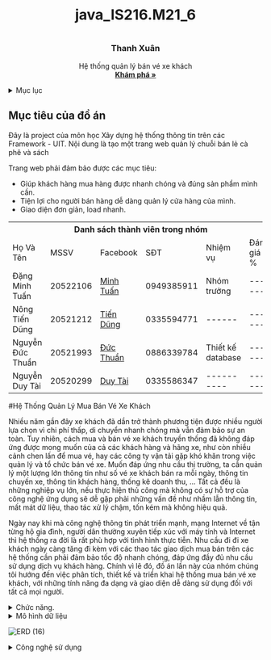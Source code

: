 # <h1 align="center">java_IS216.M21_6<h1>
  <div align="center">
  <a href="">
  </a>

  <h3 align="center">Thanh Xuân</h3>

  <p align="center">
    Hệ thống quản lý bán vé xe khách
    <br />
    <a href="https://github.com/minhtun64uit/java_IS216.M21_6/tree/main"><strong>Khám phá »</strong></a>
    <br />
  </p>
    
    
    
</div>
  <!-- TABLE OF CONTENTS -->
<details>
  <summary>Mục lục</summary>
  <ol>
    <li>
      <a>Mục tiêu đồ án</a>
    </li>
    <li>
      <a href="#dsthanhvien">Danh sách thành viên</a>
    </li>
    <li><a href="#framework">Các Framework</a></li>
    <li>
      <a href="#chucnang">Các chức năng</a>
    </li>
    <li><a href="#yeucau">Yêu cầu hệ thống</a></li>
    <li>
      <a href="#caidat">Cài đặt và sử dụng</a>
      <ul><a href="#setup">Setup môi trường</a></ul>
      <ul><a href="#start">Khởi động dự </a></ul>
    </li>
    <li><a href="#lienhe">Liên hệ</a></li>
    <li><a href="#banquyen">Bản quyền</a></li>
    <li><a href="#thamkhao">Tài liệu tham khảo</a></li>
  </ol>
</details>
  
  
  <!-- ABOUT THE PROJECT -->
<h2 id="muctieu">Mục tiêu của đồ án</h2>
Đây là project của môn học Xây dựng hệ thống thông tin trên các Framework - UIT. Nội dung là tạo một trang web quản lý chuỗi bán lẻ cà phê và sách

Trang web phải đảm bảo được các mục tiêu:
- Giúp khách hàng mua hàng được nhanh chóng và đúng sản phẩm mình cần.
- Tiện lợi cho người bán hàng dễ dàng quản lý cửa hàng của mình.
- Giao diện đơn giản, load nhanh.
<table>
<tr>
  <th colspan="6"><b>Danh sách thành viên trong nhóm</b></th>

</tr>
<tr>
  <td>Họ Và Tên</td>
  <td>MSSV</td>
  <td>Facebook</td>
  <td>SĐT</td>
  <td>Nhiệm vụ</td>
  <td>Đánh giá %<td>
</tr>
<tr>
  <td>Đặng Minh Tuấn</td>
  <td>20522106</td>
  <td><a href="https://www.facebook.com/minhtuan644">Minh Tuấn</a></td>
  <td>0949385911</td>
  <td>Nhóm trưởng</td>
  <td>------</td>
</tr>
  <tr>
  <td>Nông Tiến Dũng</td>
  <td>20521212</td>
  <td><a href="https://www.facebook.com/nongtiendung.2309/">Tiến Dũng</a></td>
  <td>0335594771</td>
  <td>------</td>
    <td>------</td>
</tr>
  <tr>
  <td>Nguyễn Đức Thuần</td>
  <td>20521993</td>
  <td><a href="https://www.facebook.com/profile.php?id=100014732828317">Đức Thuần</a></td>
  <td>0886339784</td>
  <td>Thiết kế database</td>
   <td>------</td>
</tr>
  <tr>
  <td>Nguyễn Duy Tài</td>
  <td>20520299</td>
  <td><a href="https://www.facebook.com/duytai800">Duy Tài</a></td>
  <td>0335586347</td>
  <td>----------</td>
  <td>------</td>
</tr>
</table>
#Hệ Thống Quản Lý Mua Bán Vé Xe Khách
<p>Nhiều năm gần đây xe khách đã dần trở thành phương tiện được nhiều người lựa chọn vì chi phí thấp, di chuyển nhanh chóng mà vẫn đảm bảo sự an toàn. Tuy nhiên, cách mua và bán vé xe khách truyền thống đã không đáp ứng được mong muốn của cả các khách hàng và hãng xe, như còn nhiều cảnh chen lấn để mua vé, hay các công ty vận tải gặp khó khăn trong việc quản lý và tổ chức bán vé xe. Muốn đáp ứng nhu cầu thị trường, ta cần quản lý một lượng lớn thông tin như số vé xe khách bán ra mỗi ngày, thông tin chuyến xe, thông tin khách hàng, thống kê doanh thu, … Tất cả đều là những nghiệp vụ lớn, nếu thực hiện thủ công mà không có sự hỗ trợ của công nghệ ứng dụng sẽ dễ gặp phải những vấn đề như nhầm lẫn thông tin, mất mát dữ liệu, thao tác xử lý chậm, tốn kém mà không hiệu quả. </p>
<p> Ngày nay khi mà công nghệ thông tin phát triển mạnh, mạng Internet về tận từng hộ gia đình, người dân thường xuyên tiếp xúc với máy tính và Internet thì hệ thống ra đời là rất phù hợp với tình hình thực tiễn. Nhu cầu đi đi xe khách ngày càng tăng đi kèm với các thao tác giao dịch mua bán trên các hệ thống cần phải đảm bảo tốc độ nhanh chóng, đáp ứng đầy đủ nhu cầu sử dụng dịch vụ khách hàng. Chính vì lẽ đó, đồ án lần này của nhóm chúng tôi hướng đến việc phân tích, thiết kế và triển khai hệ thống mua bán vé xe khách, với những tính năng đa dạng và giao diện dễ dàng sử dụng đối với tất cả mọi người.</p>

<details>
  <summary>Chức năng.</summary>
  <ol>
    <li>
      <a>Khách hàng.</a>
      <ul>
        <li><a>Đặt mua vé xe.</a></li>
        <li><a>Xem các chuyến xe, giờ xe khách đi.</a></li>
        <li><a>Xem thông tin khuyến mãi.</a></li>
        <li><a>Xem các thông tin quy định của xe.</a></li>
      </ul>
    </li>
    <li>
      <a>Nhân viên.</a>
      <ul>
        <li><a>Quản lý vé.</a></li>
        <li><a>Quản lý hoàn vé.</a></li>
        <li><a>Quản lý khách hàng.</a></li>
        <li><a>Quản lý khuyến mãi.</a></li>
        <li><a>Tất cả chức năng của khách hàng.</a></li>
      </ul>
    </li>
    <li>
      <a>Ban quản lý.</a>
      <ul>
        <li><a>Quản lý tuyến xe.</a></li>
        <li><a>Quảy lý chuyến xe.</a></li>
        <li><a>Quản lý xe.</a></li>
        <li><a>Quản lý loại xe.</a></li>
        <li><a>Quản lý ghế.</a></li>
        <li><a>Quản lý giá vé.</a></li>
        <li><a>Quản lý nhân viên.</a></li>
        <li><a>Thống kê doanh thu.</a></li>
        <li><a>Tất cả các chức năng của nhân viên trừ các chức năng đã phân quyền.</a></li>
      <ul>
    </li>
  </ol>
</details>
<details>
     <summary>Mô hình dữ liệu</summary>
</details>


![ERD (16)](https://user-images.githubusercontent.com/87002579/170882725-2e22ab68-71d1-43b7-8776-138507cfb12d.jpg)




<details>
  <summary>Công nghệ sử dụng</summary>
  <ol>
    <li><a href="https://netbeans.apache.org/">Apache NetBeans</a></li>
    <li><a href="https://www.oracle.com/index.html">Oracle database</a></li>
  </ol>
</details>
